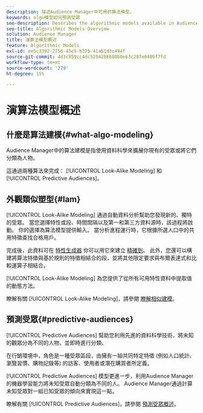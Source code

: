 ```yaml
---
description: 描述Audience Manager中可用的算法模型。
keywords: algo模型如何預測受眾
seo-description: Describes the algorithmic models available in Audience Manager.
seo-title: Algorithmic Models Overview
solution: Audience Manager
title: 演算法模型概述
feature: Algorithmic Models
exl-id: ee5c3392-2756-45c5-b325-41a51d3c494f
source-git-commit: 4d3c859cc4dc5294286680b0e63c287e0409f7fd
workflow-type: tm+mt
source-wordcount: '279'
ht-degree: 15%

---
```


# 演算法模型概述

## 什麼是算法建模{#what-algo-modeling}

Audience Manager中的算法建模是指使用資料科學來擴展你現有的受眾或將它們分類為人物。

這通過兩種算法來完成： [!UICONTROL Look-Alike Modeling] 和 [!UICONTROL Predictive Audiences]。

## 外觀類似塑型{#lam}

[!UICONTROL Look-Alike Modeling] 通過自動資料分析幫助您發現新的、獨特的受眾。 當您選擇特性或段、時間間隔以及第一和第三方資料源時，該過程將啟動。 你的選擇為算法模型提供輸入。 當分析進程運行時，它根據所選人口中的共用特徵查找合格用戶。

完成後，此資料可在 [特性生成器](../../features/traits/about-trait-builder.md) 你可以用它來建立 [精確到](../../features/traits/trait-accuracy-reach.md)。 此外，您還可以構建將算法特徵與基於規則的特徵相結合的段，並將其他限定要求與布爾表達式和比較運算子相結合。

[!UICONTROL Look-Alike Modeling] 為您提供了從所有可用特性資料中提取值的動態方法。

瞭解有關 [!UICONTROL Look-Alike Modeling]，請參閱 [瞭解相似建模](understanding-models.md)。

## 預測受眾{#predictive-audiences}

[!UICONTROL Predictive Audiences] 幫助您利用先進的資料科學技術，將未知的觀眾分為不同的人物，並即時進行分類。

 在行銷環境中，角色是一種受眾區段，由擁有一組共同特定特徵 (例如人口統計、瀏覽習慣、購物記錄等) 的訪客、使用者或潛在購買者所定義。

[!UICONTROL Predictive Audiences] 模型更進一步，利用Audience Manager的機器學習能力將未知受眾自動分類為不同的人。 Audience Manager通過計算未知受眾對一組已知受眾的傾向來實現這一點。

瞭解有關 [!UICONTROL Predictive Audiences]，請參閱 [預測受眾概述](predictive-audiences.md)。
